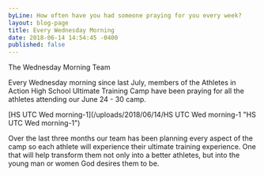 ```yaml
---
byLine: How often have you had someone praying for you every week?
layout: blog-page
title: Every Wednesday Morning
date: 2018-06-14 14:54:45 -0400
published: false
---
```

The Wednesday Morning Team

Every Wednesday morning since last July, members of the Athletes in Action High School Ultimate Training Camp have been praying for all the athletes attending our June 24 - 30 camp.

[HS UTC Wed morning-1](/uploads/2018/06/14/HS UTC Wed morning-1 "HS UTC Wed morning-1")

Over the last three months our team has been planning every aspect of the camp so each athlete will experience their ultimate training experience.  One that will help transform them not only into a better athletes, but into the young man or women God desires them to be.  